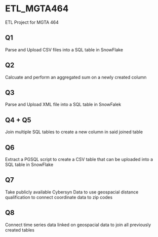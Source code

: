 # ETL_MGTA464
ETL Project for MGTA 464

## Q1 
Parse and Upload CSV files into a SQL table in SnowFlake

## Q2
Calcuate and perform an aggregated sum on a newly created column

## Q3
Parse and Upload XML file into a SQL table in SnowFalek

## Q4 + Q5
Join multiple SQL tables to create a new column in said joined table

## Q6
Extract a PGSQL script to create a CSV table that can be uploaded into a SQL table in SnowFlake

## Q7
Take publicly available Cybersyn Data to use geospacial distance qualification to connect coordinate data to zip codes

## Q8
Connect time series data linked on geospacial data to join all previously created tables
